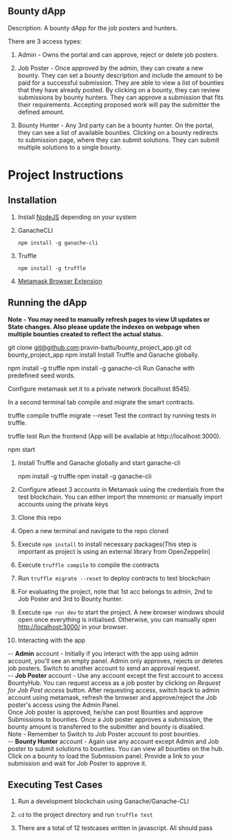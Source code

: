 
## **Bounty dApp**

  

Description: A bounty dApp for the job posters and hunters.  

There are 3 access types:  
1) Admin - Owns the portal and can approve, reject or delete job posters.  
  
2) Job Poster - Once approved by the admin, they can create a new bounty. They can set a bounty description and include the amount to be paid for a successful submission. They are able to view a list of bounties that they have already posted. By clicking on a bounty, they can review submissions by bounty hunters. They can approve a submission that fits their requirements. Accepting proposed work will pay the submitter the defined amount.  
  
3) Bounty Hunter - Any 3rd party can be a bounty hunter. On the portal, they can see a list of available bounties. Clicking on a bounty redirects to submission page, where they can submit solutions. They can submit multiple solutions to a single bounty.  
  
 

# Project Instructions

## Installation

1) Install [NodeJS](https://nodejs.org/en/) depending on your system

2) GanacheCLI

    `npm install -g ganache-cli`

3) Truffle

    `npm install -g truffle`

4) [Metamask Browser Extension](https://metamask.io/)

  

## Running the dApp

**Note - You may need to manually refresh pages to view UI updates or State changes. Also please update the indexes on webpage when multiple bounties created to reflect the actual status.**


git clone git@github.com:pravin-battu/bounty_project_app.git
cd bounty_project_app
npm install
Install Truffle and Ganache globally.

npm install -g truffle
npm install -g ganache-cli
Run Ganache with predefined seed words.

Configure metamask set it to a private network (localhost 8545).

In a second terminal tab compile and migrate the smart contracts.

truffle compile
truffle migrate --reset
Test the contract by running tests in truffle.

truffle test
Run the frontend (App will be available at http://localhost:3000).

npm start

1) Install Truffle and Ganache globally and start ganache-cli

    npm install -g truffle
    npm install -g ganache-cli

2) Configure atleast 3 accounts in Metamask using the credentials from the test blockchain. You can either import the mnemonic or manually import accounts using the private keys  

3) Clone this repo  

4) Open a new terminal and navigate to the repo cloned  

5) Execute `npm install` to install necessary packages(This step is important as project is using an external library from OpenZeppelin)  

6) Execute `truffle compile` to compile the contracts

7) Run `truffle migrate --reset` to deploy contracts to test blockchain

8) For evaluating the project, note that 1st acc belongs to admin, 2nd to Job Poster and 3rd to Bounty hunter.

9) Execute `npm run dev` to start the project. A new browser windows should open once everything is initialised. Otherwise, you can manually open [http://localhost:3000/](http://localhost:3000/) in your browser.

10) Interacting with the app

-- **Admin** account - Initially if you interact with the app using admin account, you'll see an empty panel. Admin only approves, rejects or deletes job posters. Switch to another account to send an approval request.  
-- **Job Poster** account - Use any account except the first account to access BountyHub. You can request access as a job poster by clicking on *Request for Job Post access* button. After requesting access, switch back to admin account using metamask, refresh the browser and approve/reject the Job poster's access using the Admin Panel.  
Once Job poster is approved, he/she can post Bounties and approve Submissions to bounties. Once a Job poster approves a submission, the bounty amount is transferred to the submitter and bounty is disabled.  
Note - Remember to Switch to Job Poster account to post bounties.  
-- **Bounty Hunter** account - Again use any account except Admin and Job poster to submit solutions to bounties. You can view all bounties on the hub. Click on a bounty to load the Submission panel. Provide a link to your submission and wait for Job Poster to approve it.

  

## Executing Test Cases

1) Run a development blockchain using Ganache/Ganache-CLI

2) `cd` to the project directory and run `truffle test`

3) There are a total of 12 testcases written in javascript. All should pass
